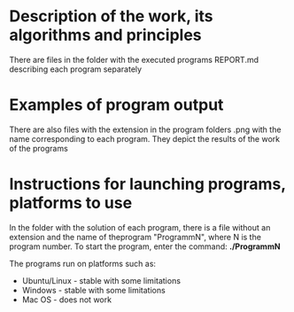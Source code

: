 # Description of the work, its algorithms and principles

There are files in the folder with the executed programs REPORT.md describing each program separately

# Examples of program output

There are also files with the extension in the program folders .png 
with the name corresponding to each program. They depict the results of the work of the programs

# Instructions for launching programs, platforms to use

In the folder with the solution of each program, there is a 
file without an extension and the name of theprogram "ProgrammN", 
where N is the program number. To start the program, enter the command: **./ProgrammN**

The programs run on platforms such as:
- Ubuntu/Linux - stable with some limitations
- Windows - stable with some limitations
- Mac OS - does not work
